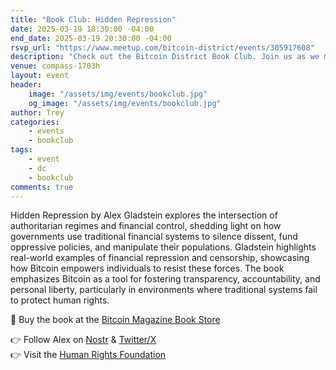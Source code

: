 ```yaml
---
title: "Book Club: Hidden Repression"
date: 2025-03-19 18:30:00 -04:00
end_date: 2025-03-19 20:30:00 -04:00
rsvp_url: "https://www.meetup.com/bitcoin-district/events/305917608"
description: "Check out the Bitcoin District Book Club. Join us as we meet every month to dive into new and exciting rabbit holes through reading Bitcoin related books!"
venue: compass-1703h
layout: event
header:
    image: "/assets/img/events/bookclub.jpg"
    og_image: "/assets/img/events/bookclub.jpg"
author: Trey
categories:
    - events
    - bookclub
tags:
    - event
    - dc
    - bookclub
comments: true
---
```


Hidden Repression by Alex Gladstein explores the intersection of authoritarian regimes and financial control, shedding light on how governments use traditional financial systems to silence dissent, fund oppressive policies, and manipulate their populations. Gladstein highlights real-world examples of financial repression and censorship, showcasing how Bitcoin empowers individuals to resist these forces. The book emphasizes Bitcoin as a tool for fostering transparency, accountability, and personal liberty, particularly in environments where traditional systems fail to protect human rights.  

📙 Buy the book at the [Bitcoin Magazine Book Store](https://store.bitcoinmagazine.com/collections/books/products/hidden-repression)

👉 Follow Alex on [Nostr](http://primal.net/gladstein) & [Twitter/X](https://x.com/gladstein)  
👉 Visit the [Human Rights Foundation](https://hrf.org/)    